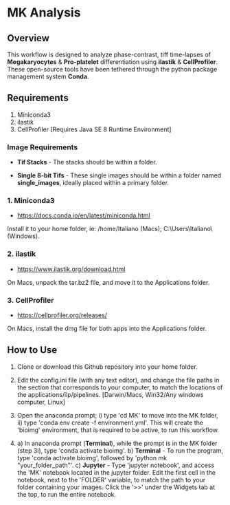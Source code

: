 # MK Analysis

## Overview

This workflow is designed to analyze phase-contrast, tiff time-lapses of **Megakaryocytes** &amp; **Pro-platelet** differentiation using **ilastik** & **CellProfiler**. These open-source tools have been tethered through the python package management system **Conda**.

## Requirements

1. Miniconda3
2. ilastik
3. CellProfiler [Requires Java SE 8 Runtime Environment]

### Image Requirements

* **Tif Stacks** - 
The stacks should be within a folder.

* **Single 8-bit Tifs** - 
These single images should be within a folder named **single_images**, ideally placed within a primary folder.

### 1. Miniconda3

* https://docs.conda.io/en/latest/miniconda.html

Install it to your home folder, ie: /home/Italiano (Macs); C:\\Users\\Italiano\\ (Windows).

### 2. ilastik

* https://www.ilastik.org/download.html

On Macs, unpack the tar.bz2 file, and move it to the Applications folder.

### 3. CellProfiler

* https://cellprofiler.org/releases/

On Macs, install the dmg file for both apps into the Applications folder.

## How to Use

1. Clone or download this Github repository into your home folder.

2. Edit the config.ini file (with any text editor), and change the file paths in the section that corresponds to your computer, to match the locations of the applications/ilp/pipelines. [Darwin/Macs, Win32/Any windows computer, Linux]

3. Open the anaconda prompt; i) type 'cd MK' to move into the MK folder, ii) type 'conda env create -f environment.yml'. This will create the 'bioimg' environment, that is required to be active, to run this workflow.

4. a) In anaconda prompt (**Terminal**), while the prompt is in the MK folder (step 3i), type 'conda activate bioimg'.
b) **Terminal** - To run the program, type 'conda activate bioimg', followed by 'python mk "your_folder_path"'.
c) **Jupyter** - Type 'jupyter notebook', and access the 'MK' notebook located in the jupyter folder. Edit the first cell in the notebook, next to the 'FOLDER' variable, to match the path to your folder containing your images. Click the '>>' under the Widgets tab at the top, to run the entire notebook.